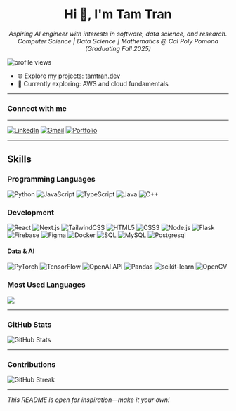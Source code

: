 <h1 align="center">Hi 👋, I'm Tam Tran</h1>
<p align="center">
  <em>Aspiring AI engineer with interests in software, data science, and research.<br>
  Computer Science | Data Science | Mathematics @ Cal Poly Pomona (Graduating Fall 2025)</em>
</p>

<p>
  <img src="https://komarev.com/ghpvc/?username=itistamtran&style=flat-square&color=blue" alt="profile views"/>
</p>


- 🌐 Explore my projects: [tamtran.dev](https://tamtran.vercel.app/projects)
- 🚀 Currently exploring: AWS and cloud fundamentals

---

### Connect with me
---
[![LinkedIn](https://img.shields.io/badge/LinkedIn-blue?logo=linkedin)](https://www.linkedin.com/in/tamtran-/)
[![Gmail](https://img.shields.io/badge/Gmail-red?logo=gmail&logoColor=white)](mailto:itistamtran@gmail.com)
[![Portfolio](https://img.shields.io/badge/Portfolio-website?logo=githubpages)](https://tamtran.vercel.app)

---

## Skills

### Programming Languages
![Python](https://img.shields.io/badge/-Python-333?style=flat&logo=python)
![JavaScript](https://img.shields.io/badge/-JavaScript-333?style=flat&logo=javascript)
![TypeScript](https://img.shields.io/badge/-TypeScript-333?style=flat&logo=typescript)
![Java](https://img.shields.io/badge/-Java-333?style=flat&logo=java)
![C++](https://img.shields.io/badge/-C++-333?style=flat&logo=cplusplus)

### Development
![React](https://img.shields.io/badge/-React-333?style=flat&logo=react)
![Next.js](https://img.shields.io/badge/-Next.js-333?style=flat&logo=next.js)
![TailwindCSS](https://img.shields.io/badge/-TailwindCSS-333?style=flat&logo=tailwindcss)
![HTML5](https://img.shields.io/badge/-HTML5-333?style=flat&logo=html5)
![CSS3](https://img.shields.io/badge/-CSS3-333?style=flat&logo=css3)
![Node.js](https://img.shields.io/badge/-Node.js-333?style=flat&logo=node.js)
![Flask](https://img.shields.io/badge/-Flask-333?style=flat&logo=flask)
![Firebase](https://img.shields.io/badge/-Firebase-333?style=flat&logo=firebase)
![Figma](https://img.shields.io/badge/-Figma-333?style=flat&logo=figma)
![Docker](https://img.shields.io/badge/-Docker-333?style=flat&logo=docker)
![SQL](https://img.shields.io/badge/-SQL-333?style=flat&logo=mysql)
![MySQL](https://img.shields.io/badge/-MySQL-333?style=flat&logo=mysql)
![Postgresql](https://img.shields.io/badge/-Neon-333?style=flat&logo=postgresql)

#### Data & AI
![PyTorch](https://img.shields.io/badge/-PyTorch-333?style=flat&logo=pytorch)
![TensorFlow](https://img.shields.io/badge/-TensorFlow-333?style=flat&logo=tensorflow)
![OpenAI API](https://img.shields.io/badge/-OpenAI_API-333?style=flat&logo=openai)
![Pandas](https://img.shields.io/badge/-Pandas-333?style=flat&logo=pandas)
![scikit-learn](https://img.shields.io/badge/-scikit--learn-333?style=flat&logo=scikitlearn)
![OpenCV](https://img.shields.io/badge/-OpenCV-333?style=flat&logo=opencv)

### Most Used Languages
<img src="https://github-readme-stats.vercel.app/api/top-langs/?username=itistamtran&layout=compact&hide_border=true&bg_color=000000&title_color=ffffff&text_color=ffffff" />

---

### GitHub Stats

<p>
  <img src="https://github-readme-stats.vercel.app/api?username=itistamtran&show_icons=true&hide_border=true&theme=dark" alt="GitHub Stats" />
</p>

---

### Contributions

![GitHub Streak](https://github-readme-streak-stats.herokuapp.com/?user=itistamtran&hide_border=true)


---

*This README is open for inspiration—make it your own!*
